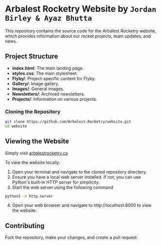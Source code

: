 # Arbalest Rocketry Website by `Jordan Birley & Ayaz Bhutta`

This repository contains the source code for the Arbalest Rocketry website, which provides information about our rocket projects, team updates, and news.

## Project Structure
- **index.html**: The main landing page.
- **styles.css**: The main stylesheet.
- **Flyby/**: Project-specific content for Flyby.
- **Gallery/**: Image gallery.
- **Images/**: General images.
- **Newsletters/**: Archived newsletters.
- **Projects/**: Information on various projects.

### Cloning the Repository
```sh
git clone https://github.com/Arbalest-Rocketry/website.git
cd website
```

## Viewing the Website

Simply visit [arbalestrocketry.ca](https://arbalestrocketry.ca/)

To view the website locally:

1. Open your terminal and navigate to the cloned repository directory.
2. Ensure you have a local web server installed. If not, you can use Python's built-in HTTP server for simplicity.
3. Start the web server using the following command
```sh
python3 -m http.server
```
4. Open your web browser and navigate to http://localhost:8000 to view the website.

## Contributing
Fork the repository, make your changes, and create a pull request.
